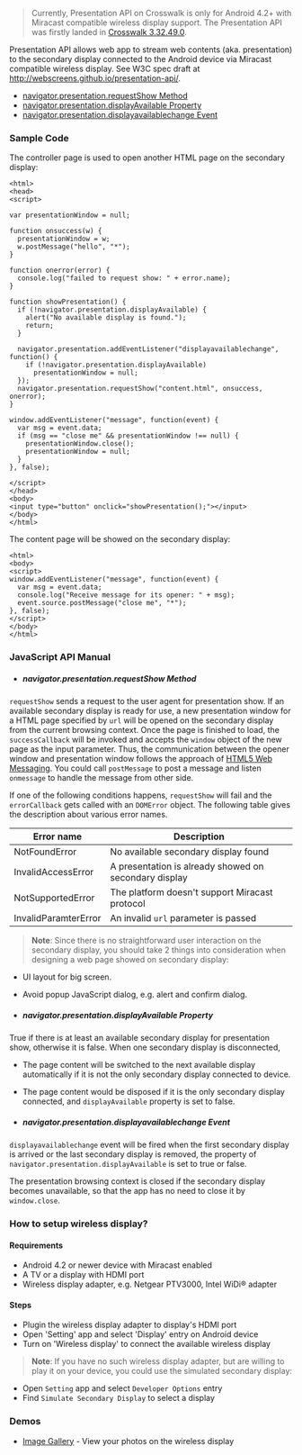 > Currently, Presentation API on Crosswalk is only for Android 4.2+ with Miracast compatible wireless display support. The Presentation API was firstly landed in [Crosswalk 3.32.49.0](https://download.01.org/crosswalk/releases/crosswalk/android/canary/3.32.49.0/x86/crosswalk-3.32.49.0.zip).

Presentation API allows web app to stream web contents (aka. presentation) to the secondary display
connected to the Android device via Miracast compatible  wireless display. See
W3C spec draft at http://webscreens.github.io/presentation-api/.

* [navigator.presentation.requestShow Method](Presentation-api-manual#navigatorpresentationrequestshow-method)
* [navigator.presentation.displayAvailable Property](Presentation-api-manual#navigatorpresentationdisplayavailable-property)
* [navigator.presentation.displayavailablechange Event](Presentation-api-manual#navigatorpresentationdisplayavailablechange-event)

### Sample Code
The controller page is used to open another HTML page on the secondary display:
```
<html>
<head>
<script>

var presentationWindow = null;

function onsuccess(w) {
  presentationWindow = w;
  w.postMessage("hello", "*");
}

function onerror(error) {
  console.log("failed to request show: " + error.name);
}

function showPresentation() {
  if (!navigator.presentation.displayAvailable) {
    alert("No available display is found.");
    return;
  }

  navigator.presentation.addEventListener("displayavailablechange", function() {
    if (!navigator.presentation.displayAvailable)
      presentationWindow = null;
  });
  navigator.presentation.requestShow("content.html", onsuccess, onerror);
}

window.addEventListener("message", function(event) {
  var msg = event.data;
  if (msg == "close me" && presentationWindow !== null) {
    presentationWindow.close();
    presentationWindow = null;
  }
}, false);

</script>
</head>
<body>
<input type="button" onclick="showPresentation();"></input>
</body>
</html>
```

The content page will be showed on the secondary display:
```
<html>
<body>
<script>
window.addEventListener("message", function(event) {
  var msg = event.data;
  console.log("Receive message for its opener: " + msg);
  event.source.postMessage("close me", "*");
}, false);
</script>
</body>
</html>
```
### JavaScript API Manual
* ##### navigator.presentation.requestShow Method

 `requestShow` sends a request to the user agent for presentation show. If an available secondary display is ready for use, a new presentation window for a HTML page specified by `url` will be opened on the secondary display from the current browsing context. Once the page is finished to load, the `successCallback` will be invoked and accepts the `window` object of the new page as the input parameter. Thus, the communication between the opener window and presentation window follows the approach of [HTML5 Web Messaging](http://www.w3.org/TR/webmessaging/). You could call `postMessage` to post a message and listen `onmessage` to handle the message from other side. 

 If one of the following conditions happens, `requestShow` will fail and the
`errorCallback` gets called with an `DOMError` object. The following table gives the description about various error names.

 | Error name | Description |
 -------------|--------------
 | NotFoundError| No available secondary display found |
 | InvalidAccessError | A presentation is already showed on secondary display |
 | NotSupportedError | The platform doesn't support Miracast protocol |
 | InvalidParamterError | An invalid `url` parameter is passed |

> **Note**: Since there is no straightforward user interaction on the secondary display, you should take 2 things into consideration when designing a web page showed on secondary display:
  * UI layout for big screen.
  * Avoid popup JavaScript dialog, e.g. alert and confirm dialog.

* ##### navigator.presentation.displayAvailable Property

 True if there is at least an available secondary display for presentation show, otherwise it is false. When one secondary display is disconnected,
  * The page content will be switched to the next available display automatically if it is not the only secondary display connected to device.
  * The page content would be disposed if it is the only secondary display connected, and `displayAvailable` property is set to false.

* ##### navigator.presentation.displayavailablechange Event

 `displayavailablechange` event will be fired when the first secondary display is arrived or the last secondary display is removed, the property of `navigator.presentation.displayAvailable` is set to true or false.

 The presentation browsing context is closed if the secondary display becomes unavailable, so
that the app has no need to close it by `window.close`.

### How to setup wireless display?
#### Requirements
 * Android 4.2 or newer device with Miracast enabled
 * A TV or a display with HDMI port
 * Wireless display adapter, e.g. Netgear PTV3000, Intel WiDi® adapter

#### Steps
 * Plugin the wireless display adapter to display's HDMI port
 * Open 'Setting' app and select 'Display' entry on Android device
 * Turn on 'Wireless display' to connect the available wireless display

> **Note**: If you have no such wireless display adapter, but are willing to play it on your device, you could use the simulated secondary display:
 * Open `Setting` app and select `Developer Options` entry
 * Find `Simulate Secondary Display` to select a display

### Demos
* [Image Gallery](https://github.com/crosswalk-project/crosswalk-demos/tree/master/Gallery) - View your photos on the wireless display
